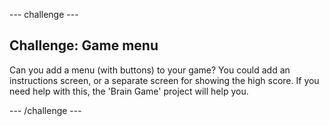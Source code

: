 --- challenge ---

## Challenge: Game menu

Can you add a menu (with buttons) to your game? You could add an instructions screen, or a separate screen for showing the high score. If you need help with this, the 'Brain Game' project will help you.

--- /challenge ---